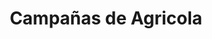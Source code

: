 ﻿---
title: "Campañas de Agricola"
permalink: periodes_564.html
layout: periode
dataInici: 60
dataFi: 78
sidebar: periodes
pares:
  - id: 563
    title: "Conquista de Britania"
    dataInici: "(43)"
    dataFi: "(96)"

fills:
jocsPrincipals:
  - title: "Agricola, Master of Britain"
    bggId: 206805

  - title: "Agricola"
    bggId: 197633
    dataInici: 
    dataFi: 

jocsEscenaris:
jocsEpoca:
jocsEpocaEscenaris:
---
